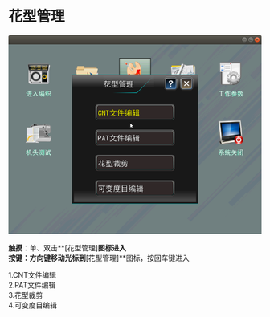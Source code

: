 # 花型管理

![](https://raw.githubusercontent.com/HQwangyun/HQ-image/master/%E8%8A%B1%E5%9E%8B%E7%AE%A1%E7%90%86.png)

**触摸**：单、双击**\[花型管理\]**图标进入  
**按键**：方向键移动光标到**\[花型管理\]**图标，按回车键进入

1.CNT文件编辑  
2.PAT文件编辑  
3.花型裁剪  
4.可变度目编辑

